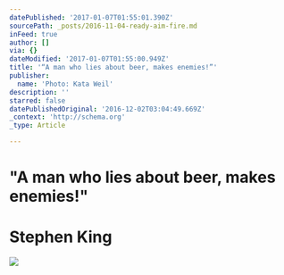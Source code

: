```yaml
---
datePublished: '2017-01-07T01:55:01.390Z'
sourcePath: _posts/2016-11-04-ready-aim-fire.md
inFeed: true
author: []
via: {}
dateModified: '2017-01-07T01:55:00.949Z'
title: '“A man who lies about beer, makes enemies!”'
publisher:
  name: 'Photo: Kata Weil'
description: ''
starred: false
datePublishedOriginal: '2016-12-02T03:04:49.669Z'
_context: 'http://schema.org'
_type: Article

---
```

# **"A man who lies about beer, makes enemies!"**

# **Stephen King**
![](https://the-grid-user-content.s3-us-west-2.amazonaws.com/887b9469-acca-4313-8072-9909350bc67a.jpg)